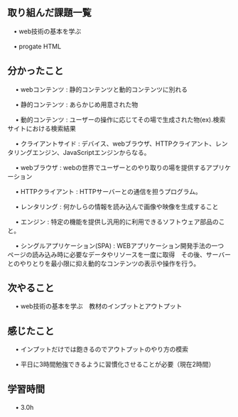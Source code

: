 ## 取り組んだ課題一覧
      
 　• web技術の基本を学ぶ
      
 　• progate HTML

## 分かったこと

　 • webコンテンツ : 静的コンテンツと動的コンテンツに別れる

　 • 静的コンテンツ : あらかじめ用意された物

　 • 動的コンテンツ : ユーザーの操作に応じてその場で生成された物(ex).検索サイトにおける検索結果

　 • クライアントサイド : デバイス、webブラウザ、HTTPクライアント、レンタリングエンジン、JavaScriptエンジンからなる。

　 • webブラウザ : webの世界でユーザーとのやり取りの場を提供するアプリケーション

　 • HTTPクライアント : HTTPサーバーとの通信を担うプログラム。

　 • レンタリング : 何かしらの情報を読み込んで画像や映像を生成すること

　 • エンジン : 特定の機能を提供し汎用的に利用できるソフトウェア部品のこと。

　 • シングルアプリケーション(SPA) : WEBアプリケーション開発手法の一つ　ページの読み込み時に必要なデータやリソースを一度に取得　その後、サーバーとのやりとりを最小限に抑え動的なコンテンツの表示や操作を行う。

## 次やること　

　 • web技術の基本を学ぶ　教材のインプットとアウトプット

## 感じたこと

　 • インプットだけでは飽きるのでアウトプットのやり方の模索

　 • 平日に3時間勉強できるように習慣化させることが必要（現在2時間）

## 学習時間

　 • 3.0h